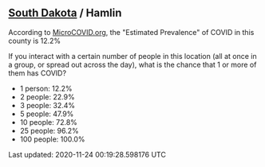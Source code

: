 
## [South Dakota](/united-states/south-dakota) / Hamlin

According to [MicroCOVID.org](http://microcovid.org),
the "Estimated Prevalence" of COVID in this county is 12.2%

If you interact with a certain number of people in this location
(all at once in a group, or spread out across the day), what is the chance that
1 or more of them has COVID?

- 1 person: 12.2%
- 2 people: 22.9%
- 3 people: 32.4%
- 5 people: 47.9%
- 10 people: 72.8%
- 25 people: 96.2%
- 100 people: 100.0%

Last updated: 2020-11-24 00:19:28.598176 UTC
